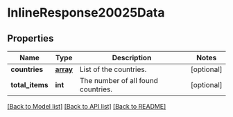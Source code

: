 # InlineResponse20025Data

## Properties
Name | Type | Description | Notes
------------ | ------------- | ------------- | -------------
**countries** | [**array**](array.md) | List of the countries. | [optional] 
**total_items** | **int** | The number of all found countries. | [optional] 

[[Back to Model list]](../../README.md#documentation-for-models) [[Back to API list]](../../README.md#documentation-for-api-endpoints) [[Back to README]](../../README.md)

